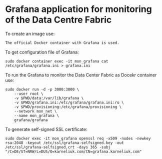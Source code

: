 # Grafana application for monitoring of the Data Centre Fabric

To create an image use:
```
The official Docker container with Grafana is used.
```

To get configuration file of Grafana:
```
sudo docker container exec -it mon_grafana cat /etc/grafana/grafana.ini > grafana.ini
```

To run the Grafana to monitor the Data Center Fabric as Docekr container use:
```
sudo docker run -d -p 3000:3000 \
    --user root \
    -v $PWD/data:/var/lib/grafana \
    -v $PWD/grafana.ini:/etc/grafana/grafana.ini:ro \
    -v $PWD/provisioning:/etc/grafana/provisioning \
    --network mon_net \
    --name mon_grafana \
    grafana/grafana
```

To generate self-signed SSL certificate:
```
sudo docker exec -it mon_grafana openssl req -x509 -nodes -newkey rsa:2048 -keyout /etc/ssl/grafana-selfsigned.key -out /etc/ssl/grafana-selfsigned.crt -days 365 -subj "/C=DE/ST=NRW/L=DUS/O=karneliuk.com/CN=grafana.karneliuk.com"
```
